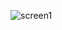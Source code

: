 ![screen1](https://user-images.githubusercontent.com/114225480/192506779-fe5b8b13-19bd-4900-bbc5-2dd9ab3dc686.png)

